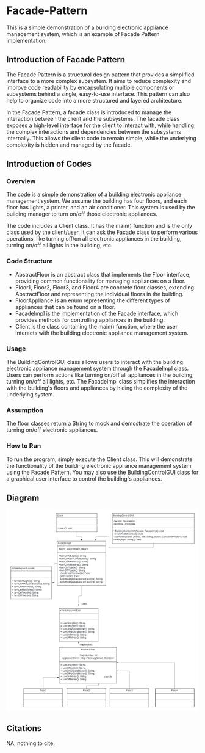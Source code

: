 # Facade-Pattern
This is a simple demonstration of a building electronic appliance management system, which is an example of Facade Pattern implementation.

## Introduction of Facade Pattern
The Facade Pattern is a structural design pattern that provides a simplified interface to a more complex subsystem. It aims to reduce complexity and improve code readability by encapsulating multiple components or subsystems behind a single, easy-to-use interface. This pattern can also help to organize code into a more structured and layered architecture.

In the Facade Pattern, a facade class is introduced to manage the interaction between the client and the subsystems. The facade class exposes a high-level interface for the client to interact with, while handling the complex interactions and dependencies between the subsystems internally. This allows the client code to remain simple, while the underlying complexity is hidden and managed by the facade.
## Introduction of Codes
### Overview
The code is a simple demonstration of a building electronic appliance management system. We assume the building has four floors, and each floor has lights, a printer, and an air conditioner. This system is used by the building manager to turn on/off those electronic appliances.

The code includes a Client class. It has the main() function and is the only class used by the client/user. It can ask the Facade class to perform various operations, like turning off/on all electronic appliances in the building, turning on/off all lights in the building, etc.
### Code Structure
* AbstractFloor is an abstract class that implements the Floor interface, providing common functionality for managing appliances on a floor.
* Floor1, Floor2, Floor3, and Floor4 are concrete floor classes, extending AbstractFloor and representing the individual floors in the building.
* FloorAppliance is an enum representing the different types of appliances that can be found on a floor.
* FacadeImpl is the implementation of the Facade interface, which provides methods for controlling appliances in the building.
* Client is the class containing the main() function, where the user interacts with the building electronic appliance management system.

### Usage
The BuildingControlGUI class allows users to interact with the building electronic appliance management system through the FacadeImpl class. Users can perform actions like turning on/off all appliances in the building, turning on/off all lights, etc. The FacadeImpl class simplifies the interaction with the building's floors and appliances by hiding the complexity of the underlying system.
### Assumption
The floor classes return a String to mock and demostrate the operation of turning on/off electronic appliances.

### How to Run
To run the program, simply execute the Client class. This will demonstrate the functionality of the building electronic appliance management system using the Facade Pattern. You may also use the BuildingControlGUI class for a graphical user interface to control the building's appliances.

## Diagram

![Diagram](https://github.com/ArwenQin/Facade-Pattern/blob/dfad06e873369c315f02a9ae76c84868f3048eb5/res/Model%20databases%20-%20Facade.jpeg)

## Citations
NA, nothing to cite.
